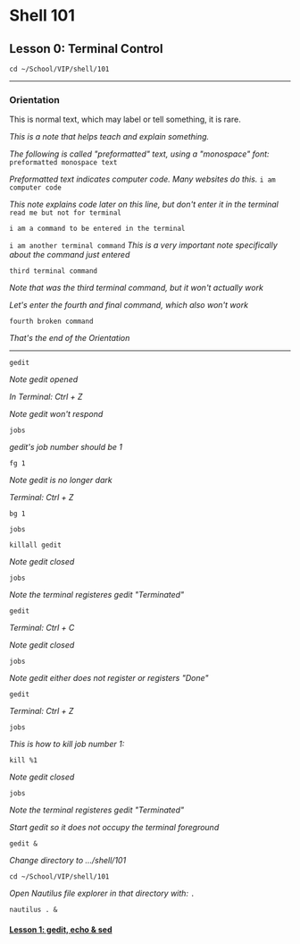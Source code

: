 # Shell 101
## Lesson 0: Terminal Control

`cd ~/School/VIP/shell/101`


___

### Orientation

This is normal text, which may label or tell something, it is rare.

*This is a note that helps teach and explain something.*

*The following is called "preformatted" text, using a "monospace" font:* `preformatted monospace text`

*Preformatted text indicates computer code. Many websites do this.* `i am computer code`

*This note explains code later on this line, but don't enter it in the terminal* `read me but not for terminal`

`i am a command to be entered in the terminal`

`i am another terminal command` *This is a very important note specifically about the command just entered*

`third terminal command`

*Note that was the third terminal command, but it won't actually work*

*Let's enter the fourth and final command, which also won't work*

`fourth broken command`

*That's the end of the Orientation*

___

`gedit`

*Note gedit opened*

*In Terminal: Ctrl + Z*

*Note gedit won't respond*

`jobs`

*gedit's job number should be 1*

`fg 1`

*Note gedit is no longer dark*

*Terminal: Ctrl + Z*

`bg 1`

`jobs`

`killall gedit`

*Note gedit closed*

`jobs`

*Note the terminal registeres gedit "Terminated"*

`gedit`

*Terminal: Ctrl + C*

*Note gedit closed*

`jobs`

*Note gedit either does not register or registers "Done"*

`gedit`

*Terminal: Ctrl + Z*

`jobs`

*This is how to kill job number 1:*

`kill %1`

*Note gedit closed*

`jobs`

*Note the terminal registeres gedit "Terminated"*

*Start gedit so it does not occupy the terminal foreground*

`gedit &`

*Change directory to .../shell/101*

`cd ~/School/VIP/shell/101`

*Open Nautilus file explorer in that directory with:* `.`

`nautilus . &`

#### [Lesson 1: gedit, echo & sed](https://github.com/inkVerb/vip/blob/master/101-shell/Lesson-01.md)
